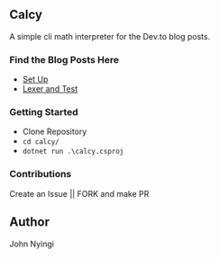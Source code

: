 ## Calcy
A simple cli math interpreter for the Dev.to blog posts.

### Find the Blog Posts Here
- [Set Up](https://dev.to/j0nimost/implementing-a-math-interpreter-using-c-part1-2mf)
- [Lexer and Test]()


### Getting Started
- Clone Repository
- `cd calcy/`
- `dotnet run .\calcy.csproj`

### Contributions
Create an Issue || FORK and make PR

## Author
John Nyingi